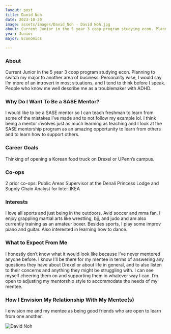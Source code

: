 ```yaml
---
layout: post
title: David Noh 
date: 2023-10-20
image: assets/images/David_Noh - David Noh.jpg
about: Current Junior in the 5 year 3 coop program studying econ. Planning to switch my major to another area of business. Personality wise, I would say I’m more of an introvert in most situations, and I tend to think before I speak. People who know me well describe me as a troublemaker with ADHD. 
year: Junior
major: Economics

---
```


### About

Current Junior in the 5 year 3 coop program studying econ. Planning to switch my major to another area of business. Personality wise, I would say I’m more of an introvert in most situations, and I tend to think before I speak. People who know me well describe me as a troublemaker with ADHD. 

### Why Do I Want To Be a SASE Mentor?

I would like to be a SASE mentor so I can teach freshman to learn from some of the mistakes I’ve made and to not follow my example lol. I think being a mentor involves just as much learning as teaching and I look at the SASE mentorship program as an amazing opportunity to learn from others and to learn how to support others.

### Career Goals

Thinking of opening a Korean food truck on Drexel or UPenn’s campus.

### Co-ops

2 prior co-ops: Public Areas Supervisor at the Denali Princess Lodge and Supply Chain Analyst for Inter-IKEA

### Interests

I love all sports and just being in the outdoors. Avid soccer and mma fan. I enjoy grappling martial arts like wrestling, bjj, and judo and am also currently training as an amateur boxer. Besides sports, I play some improv piano and guitar. Also interested in learning how to dance.

### What to Expect From Me

I honestly don’t know what it would look like because I’ve never mentored anyone before. I know I’ll be there for my mentee in terms of answering any questions they have about Drexel or about life in general, and to also listen to their concerns and anything they might be struggling with. I can see myself cheering them on and supporting them in whatever way I can. I’m open to adjusting my mentorship style to accommodate the needs of my mentee. 

### How I Envision My Relationship With My Mentee(s) 

I envision me and my mentee as being good friends who are open to learn from one another. 

<div class="text-center my-5">
    <img src="https://sase-drexel.github.io/mentorship-2023/assets/images/David_Noh - David Noh.jpg" alt="David Noh" class="rounded post-img" />
</div>
